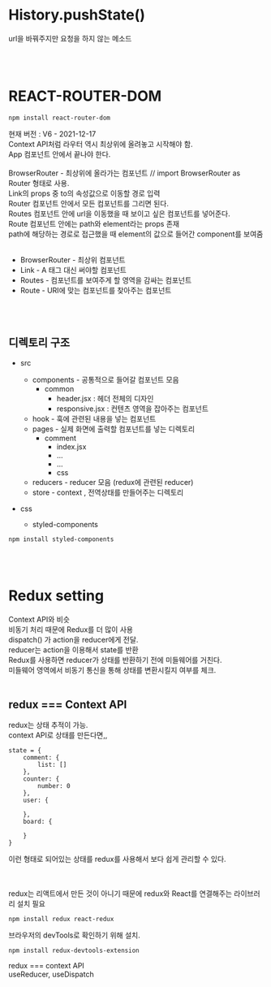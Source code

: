 # History.pushState()
url을 바꿔주지만 요청을 하지 않는 메소드

<br>
<br>

# REACT-ROUTER-DOM
```
npm install react-router-dom
```
현재 버전 : V6 - 2021-12-17
<br>
Context API처럼
라우터 역시 최상위에 올려놓고 시작해야 함.
<br>
App 컴포넌트 안에서 끝나야 한다. 
<br>
<br>
BrowserRouter - 최상위에 올라가는 컴포넌트  //  import BrowserRouter as Router 형태로 사용.
<br>
Link의 props 중 to의 속성값으로 이동할 경로 입력
<br>
Router 컴포넌트 안에서 모든 컴포넌트를 그리면 된다.
<br>
Routes 컴포넌트 안에 url을 이동했을 때 보이고 싶은 컴포넌트를 넣어준다.
<br>
Route 컴포넌트 안에는 path와 element라는 props 존재
<br>
path에 해당하는 경로로 접근했을 때 element의 값으로 들어간 component를 보여줌
<br>
<br>

- BrowserRouter - 최상위 컴포넌트
- Link - A 태그 대신 써야할 컴포넌트
- Routes - 컴포넌트를 보여주게 할 영역을 감싸는 컴포넌트
- Route - URI에 맞는 컴포넌트를 찾아주는 컴포넌트

<br>
<br>

## 디렉토리 구조
- src
    - components - 공통적으로 들어갈 컴포넌트 모음
        - common
            - header.jsx  :  헤더 전체의 디자인
            - responsive.jsx  :  컨텐츠 영역을 잡아주는 컴포넌트
    - hook - 훅에 관련된 내용을 넣는 컴포넌트
    - pages - 실제 화면에 출력할 컴포넌트를 넣는 디렉토리
        - comment
            - index.jsx
            - ...
            - ...
            - css
    - reducers - reducer 모음 (redux에 관련된 reducer)
    - store - context , 전역상태를 만들어주는 디렉토리 

- css
    - styled-components
```
npm install styled-components
```
<br>
<br>

# Redux setting
Context API와 비슷
<br>
비동기 처리 때문에 Redux를 더 많이 사용
<br>
dispatch() 가 action을 reducer에게 전달.
<br>
reducer는 action을 이용해서 state를 반환
<br>
Redux를 사용하면 reducer가 상태를 반환하기 전에 미들웨어를 거친다.
<br>
미들웨어 영역에서 비동기 통신을 통해 상태를 변환시킬지 여부를 체크.
<br>
<br>

## redux === Context API
redux는 상태 추적이 가능.
<br>
context API로 상태를 만든다면,,

```
state = {
    comment: {
        list: []
    },
    counter: {
        number: 0
    },
    user: {
        
    },
    board: {

    }
}
```

이런 형태로 되어있는 상태를 redux를 사용해서 보다 쉽게 관리할 수 있다.

<br>
<br>
redux는 리액트에서 만든 것이 아니기 때문에 redux와 React를 연결해주는 라이브러리 설치 필요

```
npm install redux react-redux
```

브라우저의 devTools로 확인하기 위해 설치.
```
npm install redux-devtools-extension
```

redux === context API
<br>
useReducer, useDispatch